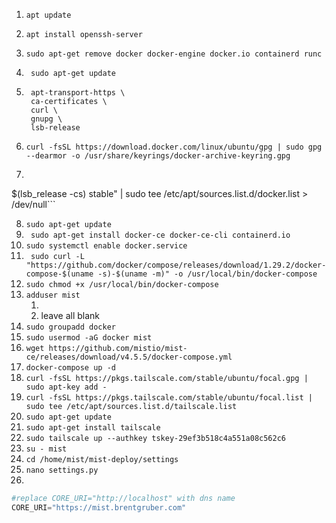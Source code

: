 
1. ```apt update```
2. ```apt install openssh-server```
3. ```sudo apt-get remove docker docker-engine docker.io containerd runc```
4. ``` sudo apt-get update```
5. ```sudo apt-get install \
    apt-transport-https \
    ca-certificates \
    curl \
    gnupg \
    lsb-release
    ```
6. ```curl -fsSL https://download.docker.com/linux/ubuntu/gpg | sudo gpg --dearmor -o /usr/share/keyrings/docker-archive-keyring.gpg```
   
7. ```echo "deb [arch=amd64 signed-by=/usr/share/keyrings/docker-archive-keyring.gpg] https://download.docker.com/linux/ubuntu \
  $(lsb_release -cs) stable" | sudo tee /etc/apt/sources.list.d/docker.list > /dev/null```

8. ```sudo apt-get update```
9. ``` sudo apt-get install docker-ce docker-ce-cli containerd.io```
10. ```sudo systemctl enable docker.service```
11. ``` sudo curl -L "https://github.com/docker/compose/releases/download/1.29.2/docker-compose-$(uname -s)-$(uname -m)" -o /usr/local/bin/docker-compose```
12. ```sudo chmod +x /usr/local/bin/docker-compose```
13. ```adduser mist```
    1.  <password>
    2.  leave all blank
14. ```sudo groupadd docker```
15. ```sudo usermod -aG docker mist```
16. ```wget https://github.com/mistio/mist-ce/releases/download/v4.5.5/docker-compose.yml```
17. ```docker-compose up -d```
18. ```curl -fsSL https://pkgs.tailscale.com/stable/ubuntu/focal.gpg | sudo apt-key add -```
19. ```curl -fsSL https://pkgs.tailscale.com/stable/ubuntu/focal.list | sudo tee /etc/apt/sources.list.d/tailscale.list```
20. ```sudo apt-get update```
21. ```sudo apt-get install tailscale```
22. ```sudo tailscale up --authkey tskey-29ef3b518c4a551a08c562c6```
23. ```su - mist```
24. ```cd /home/mist/mist-deploy/settings```
25. ```nano settings.py```
26. 
```python
#replace CORE_URI="http://localhost" with dns name
CORE_URI="https://mist.brentgruber.com"
```